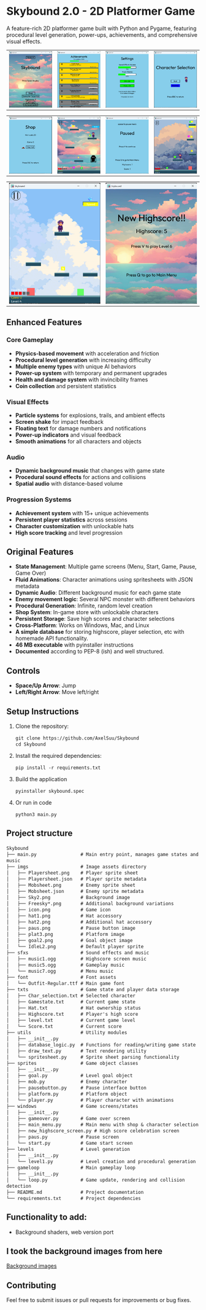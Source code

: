 # Skybound 2.0 - 2D Platformer Game

A feature-rich 2D platformer game built with Python and Pygame, featuring procedural level generation, power-ups, achievements, and comprehensive visual effects.

<table>
  <tr>
    <td><img src="imgs/pic1.png"/></td>
    <td><img src="imgs/pic2.png"/></td>
    <td><img src="imgs/pic3.png"/></td>
    <td><img src="imgs/pic4.png"/></td>
  </tr>
</table>

<table>
  <tr>
    <td><img src="imgs/pic5.png"/></td>
    <td><img src="imgs/pic6.png"/></td>
    <td><img src="imgs/pic7.png"/></td>
    <td><img src="imgs/pic8.png"/></td>
  </tr>
</table>

<table>
  <tr>
    <td><img src="imgs/pic9.png"/></td>
    <td><img src="imgs/pic10.png"/></td>
  </tr>
</table>

## Enhanced Features

### Core Gameplay
- **Physics-based movement** with acceleration and friction
- **Procedural level generation** with increasing difficulty
- **Multiple enemy types** with unique AI behaviors  
- **Power-up system** with temporary and permanent upgrades
- **Health and damage system** with invincibility frames
- **Coin collection** and persistent statistics

### Visual Effects
- **Particle systems** for explosions, trails, and ambient effects
- **Screen shake** for impact feedback
- **Floating text** for damage numbers and notifications
- **Power-up indicators** and visual feedback
- **Smooth animations** for all characters and objects

### Audio
- **Dynamic background music** that changes with game state
- **Procedural sound effects** for actions and collisions
- **Spatial audio** with distance-based volume

### Progression Systems
- **Achievement system** with 15+ unique achievements
- **Persistent player statistics** across sessions
- **Character customization** with unlockable hats
- **High score tracking** and level progression

## Original Features
- **State Management**: Multiple game screens (Menu, Start, Game, Pause, Game Over)
- **Fluid Animations**: Character animations using spritesheets with JSON metadata
- **Dynamic Audio**: Different background music for each game state
- **Enemy movement logic**: Several NPC monster with different behaviors
- **Procedural Generation**: Infinite, random level creation
- **Shop System**: In-game store with unlockable characters
- **Persistent Storage**: Save high scores and character selections
- **Cross-Platform**: Works on Windows, Mac, and Linux
- **A simple database** for storing highscore, player selection, etc with homemade API functionality.
- **46 MB executable** with pyinstaller instructions
- **Documented** according to PEP-8 (ish) and well structured.


## Controls
- **Space/Up Arrow**: Jump
- **Left/Right Arrow**: Move left/right

## Setup Instructions

1. Clone the repository:
   ```
   git clone https://github.com/AxelSuu/Skybound
   cd Skybound
   ```

2. Install the required dependencies:
   ```
   pip install -r requirements.txt
   ```

3. Build the application
   ```
   pyinstaller skybound.spec
   ```
4. Or run in code
   ```
   python3 main.py
   ```




## Project structure
```
Skybound
├── main.py                # Main entry point, manages game states and music
├── imgs                   # Image assets directory
│   ├── Playersheet.png    # Player sprite sheet
│   ├── Playersheet.json   # Player sprite metadata
│   ├── Mobsheet.png       # Enemy sprite sheet
│   ├── Mobsheet.json      # Enemy sprite metadata
│   ├── Sky2.png           # Background image
│   ├── Freesky*.png       # Additional background variations
│   ├── icon.png           # Game icon
│   ├── hat1.png           # Hat accessory
│   ├── hat2.png           # Additional hat accessory
│   ├── paus.png           # Pause button image
│   ├── plat3.png          # Platform image
│   ├── goal2.png          # Goal object image
│   └── IdleL2.png         # Default player sprite
├── sfxs                   # Sound effects and music
│   ├── music1.ogg         # Highscore screen music
│   ├── music5.ogg         # Gameplay music
│   └── music7.ogg         # Menu music
├── font                   # Font assets
│   └── Outfit-Regular.ttf # Main game font
├── txts                   # Game state and player data storage
│   ├── Char_selection.txt # Selected character
│   ├── Gamestate.txt      # Current game state
│   ├── Hat.txt            # Hat ownership status
│   ├── Highscore.txt      # Player's high score
│   ├── level.txt          # Current game level
│   └── Score.txt          # Current score
├── utils                  # Utility modules
│   ├── __init__.py
│   ├── database_logic.py  # Functions for reading/writing game state
│   ├── draw_text.py       # Text rendering utility
│   └── spritesheet.py     # Sprite sheet parsing functionality
├── sprites                # Game object classes
│   ├── __init__.py
│   ├── goal.py            # Level goal object
│   ├── mob.py             # Enemy character
│   ├── pausebutton.py     # Pause interface button
│   ├── platform.py        # Platform object
│   └── player.py          # Player character with animations
├── windows                # Game screens/states
│   ├── __init__.py
│   ├── gameover.py        # Game over screen
│   ├── main_menu.py       # Main menu with shop & character selection
│   ├── new_highscore_screen.py # High score celebration screen
│   ├── paus.py            # Pause screen
│   └── start.py           # Game start screen
├── levels                 # Level generation
│   ├── __init__.py
│   └── level1.py          # Level creation and procedural generation
├── gameloop               # Main gameplay loop
│   ├── __init__.py
│   └── loop.py            # Game update, rendering and collision detection
├── README.md              # Project documentation
└── requirements.txt       # Project dependencies
```

## Functionality to add:
- Background shaders, web version port

## I took the background images from here
[Background images](https://craftpix.net/freebies/free-sky-with-clouds-background-pixel-art-set/)


## Contributing

Feel free to submit issues or pull requests for improvements or bug fixes.
